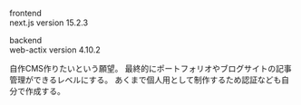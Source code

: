 frontend <br>
next.js version 15.2.3

backend <br>
web-actix version 4.10.2

自作CMS作りたいという願望。
最終的にポートフォリオやブログサイトの記事管理ができるレベルにする。
あくまで個人用として制作するため認証なども自分で作成する。